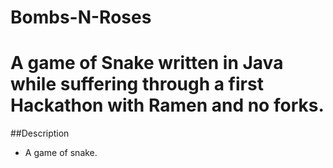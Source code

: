 # Bombs-N-Roses
A game of Snake written in Java while suffering through a first Hackathon with Ramen and no forks. 
============================================================================
##Description 
- A game of snake. 
